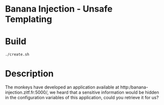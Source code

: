 # Banana Injection - Unsafe Templating

# Build

```sh=
./create.sh
```

# Description

The monkeys have developed an application available at http:/banana-injection.zitf.fr:5000/, we heard that a sensitive information would be hidden in the configuration variables of this application, could you retrieve it for us?
